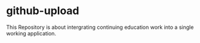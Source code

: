 # github-upload

This Repository is about intergrating continuing education work into a single working application.
